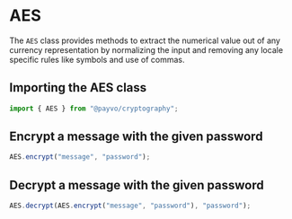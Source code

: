 # AES

The `AES` class provides methods to extract the numerical value out of any currency representation by normalizing the input and removing any locale specific rules like symbols and use of commas.

## Importing the AES class

```typescript
import { AES } from "@payvo/cryptography";
```

## Encrypt a message with the given password

```typescript
AES.encrypt("message", "password");
```

## Decrypt a message with the given password

```typescript
AES.decrypt(AES.encrypt("message", "password"), "password");
```
